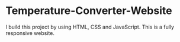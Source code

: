 # Temperature-Converter-Website
I build this project by using HTML, CSS and JavaScript. This is a fully responsive website.

